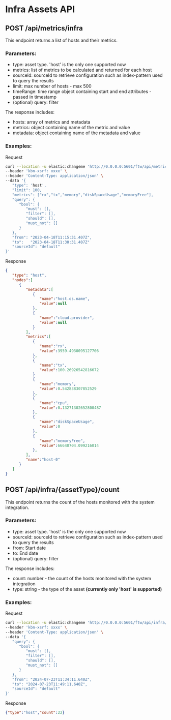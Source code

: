 # Infra Assets API

## **POST /api/metrics/infra**

This endpoint returns a list of hosts and their metrics.

### Parameters:

- type: asset type. 'host' is the only one supported now
- metrics: list of metrics to be calculated and returned for each host
- sourceId: sourceId to retrieve configuration such as index-pattern used to query the results
- limit: max number of hosts - max 500
- timeRange: time range object containing start and end attributes - passed in timestamp
- (optional) query: filter

The response includes:

- hosts: array of metrics and metadata
- metrics: object containing name of the metric and value
- metadata: object containing name of the metadata and value

### Examples:

Request

```bash
curl --location -u elastic:changeme 'http://0.0.0.0:5601/ftw/api/metrics/infra' \
--header 'kbn-xsrf: xxxx' \
--header 'Content-Type: application/json' \
--data '{
   "type": 'host',
   "limit": 100,
   "metrics": ["rx","tx","memory","diskSpaceUsage","memoryFree"],
   "query": {
      "bool": {
         "must": [],
         "filter": [],
         "should": [],
         "must_not": []
      }
   },
   "from": "2023-04-18T11:15:31.407Z",
   "to":   "2023-04-18T11:30:31.407Z"
   "sourceId": "default"
}'
```

Response

```json
{
   "type": "host",
   "nodes":[
      {
         "metadata":[
            {
               "name":"host.os.name",
               "value":null
            },
            {
               "name":"cloud.provider",
               "value":null
            }
         ],
         "metrics":[
            {
               "name":"rx",
               "value":3959.4930095127706
            },
            {
               "name":"tx",
               "value":100.26926542816672
            }
            {
               "name":"memory",
               "value":0.542838307852529
            },
            {
               "name":"cpu",
               "value":0.13271302652800487
            },
            {
               "name":"diskSpaceUsage",
               "value":0
            },
            {
               "name":"memoryFree",
               "value":66640704.099216014
            },
         ],
         "name":"host-0"
      }
   ]
}
```

## **POST /api/infra/{assetType}/count**

This endpoint returns the count of the hosts monitored with the system integration.

### Parameters:

- type: asset type. 'host' is the only one supported now
- sourceId: sourceId to retrieve configuration such as index-pattern used to query the results
- from: Start date
- to: End date
- (optional) query: filter

The response includes:

- count: number - the count of the hosts monitored with the system integration 
- type: string - the type of the asset **(currently only 'host' is supported)**

### Examples:

Request

```bash
curl --location -u elastic:changeme 'http://0.0.0.0:5601/ftw/api/infra/host/count' \
--header 'kbn-xsrf: xxxx' \
--header 'Content-Type: application/json' \
--data '{
   "query": {
      "bool": {
         "must": [],
         "filter": [],
         "should": [],
         "must_not": []
      }
   },
   "from": "2024-07-23T11:34:11.640Z",
   "to": "2024-07-23T11:49:11.640Z",
   "sourceId": "default"
}'
```

Response

```json
{"type":"host","count":22}
```